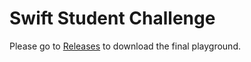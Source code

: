 # Swift Student Challenge
Please go to [Releases](https://github.com/Cay-Zhang/SwiftStudentChallenge2020/releases/tag/v1.0) to download the final playground.
